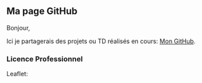 ## Ma page GitHub

Bonjour,

Ici je partagerais des projets ou TD réalisés en cours: [Mon GitHub](https://github.com/LCharp/LCharp.github.io).

### Licence Professionnel 

Leaflet:
```#TD2: [Ajout de .geojson](https://github.com/LCharp/LCharp.github.io/Leaflet_TD2).
```

